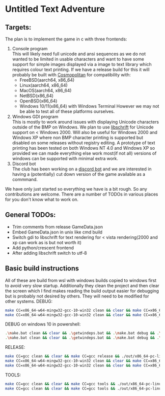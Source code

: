 # Untitled Text Adventure

## Targets:
The plan is to implement the game in c with three frontends:
1. Console program  
   This will likely need full unicode and ansi sequences as we do not wanted to be limited in usable characters and want to have some support for simple images displayed via a image to text library which requires colour text printing.
   If we have a release build for this it will probably be built with [Cosmopolitan](https://github.com/jart/cosmopolitan) for compatibility with:
   * FreeBSD(aarch64, x86_64)
   * Linux(aarch64, x86_64)
   * MacOS(aarch64, x86_64)
   * NetBSD(x86_64)
   * OpenBSD(x86_64)
   * Windows 10/11(x86_64) with Windows Terminal
   However we may not be able to test all of these platforms ourselves.
2. Windows GDI program  
   This is mostly to work around issues with displaying Unicode characters outside of the BMP on Windows.
   We plan to use [libschrift](https://github.com/tomolt/libschrift) for Unicode support on < Windows 2000. Will also be useful for Windows 2000 and Windows XP where non BMP character printing is supported but disabled on some releases without registry editing.
   A prototype of text printing has been tested on both Windows NT 4.0 and Windows XP so provided we can made everything else work most(if not all) versions of windows can be supported with minimal extra work.
3. Discord bot  
   The club has been working on a [discord bot](https://github.com/UTAS-Programming-Club/DiscordBot) and we are interested in having a (potentially) cut down version of the game available as a commmand.

We have only just started so everything we have is a bit rough. So any contributions are welcome. There are a number of TODOs in various places for you don't know what to work on.

## General TODOs:
* Trim comments from release GameData.json
* Embed GameData.json in unix like cmd build
* Switch gdi to libschrift for text rendering for < vista rendering(2000 and xp can work as is but not worth it)
* Add python/crescent frontend
* After adding libschrift switch to utf-8


## Basic build instructions
All of these are build from wsl with windows builds copied to windows first to avoid very slow startup. Additionally they clean the project and then clear the screen which I find makes reading the build output easier for debugging but is probably not desired by others. They will need to be modified for other systems.
DEBUG:
```sh
make CC=x86_64-w64-mingw32-gcc-10-win32 clean && clear && make CC=x86_64-w64-mingw32-gcc-10-win32 debug && cp out/x86_64-w64-mingw32/bin/*game.exe /mnt/c/Projects/PCGAME/Windows/ && /mnt/c/Projects/PCGame/Windows/cmdgame.exe
make CC=x86_64-w64-mingw32-gcc-10-win32 clean && clear && make CC=x86_64-w64-mingw32-gcc-10-win32 debug && cp out/x86_64-w64-mingw32/bin/*game.exe /mnt/c/Projects/PCGAME/Windows/ && /mnt/c/Projects/PCGame/Windows/gdigame.exe
```

DEBUG on windows 10 in powershell:
```sh
.\make.bat clean && clear && .\getwindeps.bat && .\make.bat debug && .\third_party\cosmos\bin\apelink.exe -l .\third_party\cosmos\bin\ape-x86_64.elf -o .\out\x86_64-pc-linux-cosmo\bin\cmdgame.com .\out\x86_64-pc-linux-cosmo\bin\cmdgame
.\make.bat clean && clear && .\getwindeps.bat && .\make.bat debug && .\third_party\cosmos\bin\apelink.exe -l .\third_party\cosmos\bin\ape-x86_64.elf -o .\out\x86_64-pc-linux-cosmo\bin\gdigame.com .\out\x86_64-pc-linux-cosmo\bin\gdigame
```

RELEASE:
```sh
make CC=gcc clean && clear && make CC=gcc release && ./out/x86_64-pc-linux-gnu/bin/cmdgame
make CC=x86_64-w64-mingw32-gcc-10-win32 clean && clear && make CC=x86_64-w64-mingw32-gcc-10-win32 WINDRES=x86_64-w64-mingw32-windres release && cp out/x86_64-w64-mingw32/bin/*game.exe /mnt/c/Projects/PCGAME/Windows/ && /mnt/c/Projects/PCGame/Windows/cmdgame.exe
make CC=x86_64-w64-mingw32-gcc-10-win32 clean && clear && make CC=x86_64-w64-mingw32-gcc-10-win32 WINDRES=x86_64-w64-mingw32-windres release && cp out/x86_64-w64-mingw32/bin/*game.exe /mnt/c/Projects/PCGAME/Windows/ && /mnt/c/Projects/PCGame/Windows/gdigame.exe
```

TOOLS:
```sh
make CC=gcc clean && clear && make CC=gcc tools && ./out/x86_64-pc-linux-gnu/bin/preptext "Some text"
make CC=gcc clean && clear && make CC=gcc tools && ./out/x86_64-pc-linux-gnu/bin/printgamedata GameData.json
```
